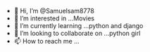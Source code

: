 - 👋 Hi, I’m @Samuelsam8778
- 👀 I’m interested in ...Movies 
- 🌱 I’m currently learning ...python and django
- 💞️ I’m looking to collaborate on ...python girl
- 📫 How to reach me ...

<!---
Samuelsam8778/Samuelsam8778 is a ✨ special ✨ repository because its `README.md` (this file) appears on your GitHub profile.
You can click the Preview link to take a look at your changes.
--->
